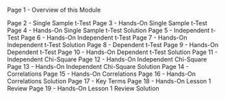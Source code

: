 

Page 1 - Overview of this Module

Page 2 - Single Sample t-Test
Page 3 - Hands-On Single Sample t-Test
Page 4 - Hands-On Single Sample t-Test Solution
Page 5 - Independent t-Test
Page 6 - Hands-On Independent t-Test
Page 7 - Hands-On Independent t-Test Solution
Page 8 - Dependent t-Test
Page 9 - Hands-On Dependent t-Test
Page 10 - Hands-On Dependent t-Test Solution
Page 11 - Independent Chi-Square
Page 12 - Hands-On Independent Chi-Square
Page 13 - Hands-On Independent Chi-Square Solution
Page 14 - Correlations
Page 15 - Hands-On Correlations
Page 16 - Hands-On Correlations Solution
Page 17 - Key Terms
Page 18 - Hands-On Lesson 1 Review
Page 19 - Hands-On Lesson 1 Review Solution